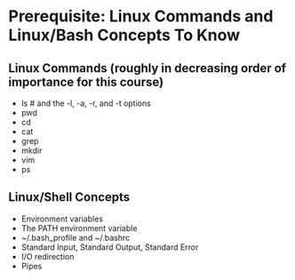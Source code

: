 # Prerequisite: Linux Commands and Linux/Bash Concepts To Know

## Linux Commands (roughly in decreasing order of importance for this course)
* ls # and the -l, -a, -r, and -t options
* pwd
* cd
* cat
* grep
* mkdir
* vim
* ps  

## Linux/Shell Concepts
* Environment variables
* The PATH environment variable
* ~/.bash_profile and ~/.bashrc
* Standard Input, Standard Output, Standard Error
* I/O redirection
* Pipes
